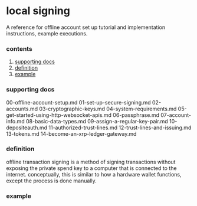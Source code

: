 #  local signing

A reference for offline account set up tutorial and implementation instructions, example executions.

###  contents

1.  [supporting docs]()
2.  [definition]()
3.  [example]()

###  supporting docs

00-offline-account-setup.md
01-set-up-secure-signing.md
02-accounts.md
03-cryptographic-keys.md
04-system-requirements.md
05-get-started-using-http-websocket-apis.md
06-passphrase.md
07-account-info.md
08-basic-data-types.md
09-assign-a-regular-key-pair.md
10-depositeauth.md
11-authorized-trust-lines.md
12-trust-lines-and-issuing.md
13-tokens.md
14-become-an-xrp-ledger-gateway.md

###  definition

offline transaction signing is a method of signing transactions without exposing the private spend key to a computer that is connected to the internet.  conceptually, this is similar to how a hardware wallet functions, except the process is done manually.

###  example 



